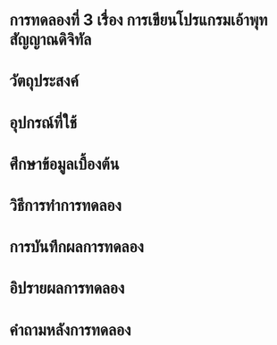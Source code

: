 # การทดลองที่ 3 เรื่อง การเขียนโปรแกรมเอ้าพุทสัญญาณดิจิทัล


# วัตถุประสงค์
# อุปกรณ์ที่ใช้
# ศึกษาข้อมูลเบื้องต้น
# วิธีการทำการทดลอง
# การบันทึกผลการทดลอง
# อิปรายผลการทดลอง
# คำถามหลังการทดลอง
